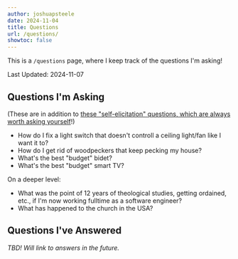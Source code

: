 ```yaml
---
author: joshuapsteele
date: 2024-11-04
title: Questions
url: /questions/
showtoc: false
---
```


This is a `/questions` page, where I keep track of the questions I'm asking!

Last Updated: 2024-11-07

## Questions I'm Asking

(These are in addition to [these "self-elicitation" questions, which are always worth asking yourself](/questions-worth-asking/)!)

- How do I fix a light switch that doesn't controll a ceiling light/fan like I want it to?
- How do I get rid of woodpeckers that keep pecking my house?
- What's the best "budget" bidet?
- What's the best "budget" smart TV?

On a deeper level: 
- What was the point of 12 years of theological studies, getting ordained, etc., if I'm now working fulltime as a software engineer?
- What has happened to the church in the USA?

## Questions I've Answered

*TBD! Will link to answers in the future.*